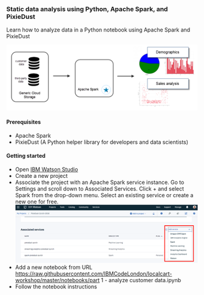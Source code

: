 ### Static data analysis using Python, Apache Spark, and PixieDust

Learn how to analyze data in a Python notebook using Apache Spark and PixieDust

![part_1](images/part_1.png)

#### Prerequisites
 * Apache Spark
 * PixieDust (A Python helper library for developers and data scientists)
 
#### Getting started
 * Open [IBM Watson Studio](https://www.ibm.com/cloud/watson-studio)
 * Create a new project 
 * Associate the project with an Apache Spark service instance. Go to Settings and scroll down to Associated Services. Click + and select Spark from the drop-down menu. Select an existing service or create a new one for free.
![spark](images/add_spark.png)
 * Add a new notebook from URL https://raw.githubusercontent.com/IBMCodeLondon/localcart-workshop/master/notebooks/part 1 - analyze customer data.ipynb
 * Follow the notebook instructions
